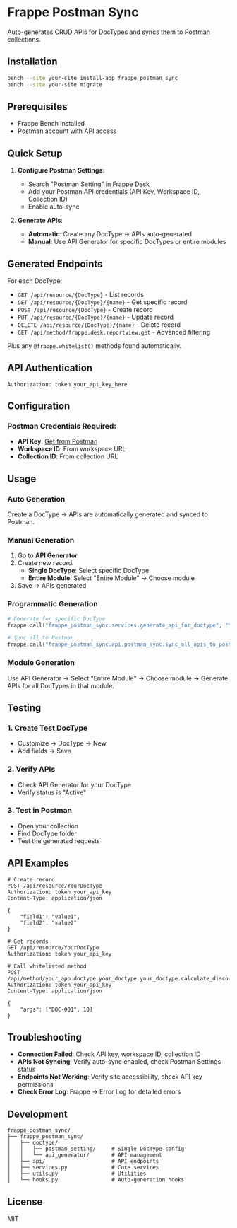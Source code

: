 # Frappe Postman Sync

Auto-generates CRUD APIs for DocTypes and syncs them to Postman collections.

## Installation

```bash
bench --site your-site install-app frappe_postman_sync
bench --site your-site migrate
```

## Prerequisites

- Frappe Bench installed
- Postman account with API access

## Quick Setup

1. **Configure Postman Settings**:

   - Search "Postman Setting" in Frappe Desk
   - Add your Postman API credentials (API Key, Workspace ID, Collection ID)
   - Enable auto-sync

2. **Generate APIs**:
   - **Automatic**: Create any DocType → APIs auto-generated
   - **Manual**: Use API Generator for specific DocTypes or entire modules

## Generated Endpoints

For each DocType:

- `GET /api/resource/{DocType}` - List records
- `GET /api/resource/{DocType}/{name}` - Get specific record
- `POST /api/resource/{DocType}` - Create record
- `PUT /api/resource/{DocType}/{name}` - Update record
- `DELETE /api/resource/{DocType}/{name}` - Delete record
- `GET /api/method/frappe.desk.reportview.get` - Advanced filtering

Plus any `@frappe.whitelist()` methods found automatically.

## API Authentication

```http
Authorization: token your_api_key_here
```

## Configuration

### Postman Credentials Required:

- **API Key**: [Get from Postman](https://web.postman.co/settings/me/api-keys)
- **Workspace ID**: From workspace URL
- **Collection ID**: From collection URL

## Usage

### Auto Generation

Create a DocType → APIs are automatically generated and synced to Postman.

### Manual Generation

1. Go to **API Generator**
2. Create new record:
   - **Single DocType**: Select specific DocType
   - **Entire Module**: Select "Entire Module" → Choose module
3. Save → APIs generated

### Programmatic Generation

```python
# Generate for specific DocType
frappe.call("frappe_postman_sync.services.generate_api_for_doctype", "Your DocType")

# Sync all to Postman
frappe.call("frappe_postman_sync.api.postman_sync.sync_all_apis_to_postman")
```

### Module Generation

Use API Generator → Select "Entire Module" → Choose module → Generate APIs for all DocTypes in that module.

## Testing

### 1. Create Test DocType

- Customize → DocType → New
- Add fields → Save

### 2. Verify APIs

- Check API Generator for your DocType
- Verify status is "Active"

### 3. Test in Postman

- Open your collection
- Find DocType folder
- Test the generated requests

## API Examples

```http
# Create record
POST /api/resource/YourDocType
Authorization: token your_api_key
Content-Type: application/json

{
    "field1": "value1",
    "field2": "value2"
}

# Get records
GET /api/resource/YourDocType
Authorization: token your_api_key

# Call whitelisted method
POST /api/method/your_app.doctype.your_doctype.your_doctype.calculate_discount
Authorization: token your_api_key
Content-Type: application/json

{
    "args": ["DOC-001", 10]
}
```

## Troubleshooting

- **Connection Failed**: Check API key, workspace ID, collection ID
- **APIs Not Syncing**: Verify auto-sync enabled, check Postman Settings status
- **Endpoints Not Working**: Verify site accessibility, check API key permissions
- **Check Error Log**: Frappe → Error Log for detailed errors

## Development

```
frappe_postman_sync/
├── frappe_postman_sync/
│   ├── doctype/
│   │   ├── postman_setting/     # Single DocType config
│   │   └── api_generator/       # API management
│   ├── api/                     # API endpoints
│   ├── services.py              # Core services
│   ├── utils.py                 # Utilities
│   └── hooks.py                 # Auto-generation hooks
```

## License

MIT
